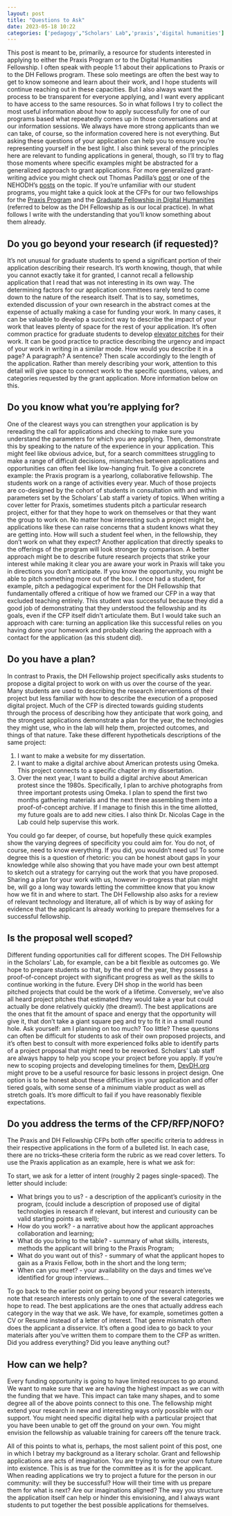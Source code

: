 ```yaml
---
layout: post
title: "Questions to Ask"
date: 2023-05-18 10:22
categories: ['pedagogy',"Scholars' Lab",'praxis','digital humanities']
---
```

This post is meant to be, primarily, a resource for students interested in applying to either the Praxis Program or to the Digital Humanities Fellowship. I often speak with people 1:1 about their applications to Praxis or to the DH Fellows program. These solo meetings are often the best way to get to know someone and learn about their work, and I hope students will continue reaching out in these capacities. But I also always want the process to be transparent for everyone applying, and I want every applicant to have access to the same resources. So in what follows I try to collect the most useful information about how to apply successfully for one of our programs based what repeatedly comes up in those conversations and at our information sessions. We always have more strong applicants than we can take, of course, so the information covered here is not everything. But asking these questions of your application can help you to ensure you’re representing yourself in the best light. I also think several of the principles here are relevant to funding applications in general, though, so I’ll try to flag those moments where specific examples might be abstracted for a generalized approach to grant applications. For more generalized grant-writing advice you might check out Thomas Padilla’s [post](https://tgpadillajr.medium.com/dont-sink-the-ship-grant-writing-101-a705dd8af783) or one of the NEHODH’s [posts](https://www.neh.gov/blog/how-write-successful-level-i-dhag-proposal) on the topic. If you’re unfamiliar with our student programs, you might take a quick look at the CFPs for our two fellowships for the [Praxis Program](https://scholarslab.lib.virginia.edu/praxis-program-fellowships/) and the [Graduate Fellowship in Digital Humanities](https://scholarslab.lib.virginia.edu/digital-humanities-fellows/) (referred to below as the DH Fellowship as is our local practice). In what follows I write with the understanding that you’ll know something about them already. 

## Do you go beyond your research (if requested)?

It’s not unusual for graduate students to spend a significant portion of their application describing their research. It’s worth knowing, though, that while you cannot exactly take it for granted, I cannot recall a fellowship application that I read that was not interesting in its own way. The determining factors for our application committees rarely tend to come down to the nature of the research itself. That is to say, sometimes, extended discussion of your own research in the abstract comes at the expense of actually making a case for funding your work. In many cases, it can be valuable to develop a succinct way to describe the impact of your work that leaves plenty of space for the rest of your application. It’s often common practice for graduate students to develop [elevator pitches](https://graduateschool.nd.edu/assets/76988/elevator_pitch_8_28_2012.pdf) for their work. It can be good practice to practice describing the urgency and impact of your work in writing in a similar mode. How would you describe it in a page? A paragraph? A sentence? Then scale accordingly to the length of the application. Rather than merely describing your work, attention to this detail will give space to connect work to the specific questions, values, and categories requested by the grant application. More information below on this. 

## Do you know what you’re applying for?

One of the clearest ways you can strengthen your application is by rereading the call for applications and checking to make sure you understand the parameters for which you are applying. Then, demonstrate this by speaking to the nature of the experience in your application. This might feel like obvious advice, but, for a search committees struggling to make a range of difficult decisions, mismatches between applications and opportunities can often feel like low-hanging fruit. To give a concrete example: the Praxis program is a yearlong, collaborative fellowship. The students work on a range of activities every year. Much of those projects are co-designed by the cohort of students in consultation with and within parameters set by the Scholars’ Lab staff a variety of topics. When writing a cover letter for Praxis, sometimes students pitch a particular research project, either for that they hope to work on themselves or that they want the group to work on. No matter how interesting such a project might be, applications like these can raise concerns that a student knows what they are getting into. How will such a student feel when, in the fellowship, they don’t work on what they expect? Another application that directly speaks to the offerings of the program will look stronger by comparison. A better approach might be to describe future research projects that strike your interest while making it clear you are aware your work in Praxis will take you in directions you don’t anticipate. If you know the opportunity, you might be able to pitch something more out of the box. I once had a student, for example, pitch a pedagogical experiment for the DH Fellowship that fundamentally offered a critique of how we framed our CFP in a way that excluded teaching entirely. This student was successful because they did a good job of demonstrating that they understood the fellowship and its goals, even if the CFP itself didn’t articulate them. But I would take such an approach with care: turning an application like this successful relies on you having done your homework and probably clearing the approach with a contact for the application (as this student did).   

## Do you have a plan?

In contrast to Praxis, the DH Fellowship project specifically asks students to propose a digital project to work on with us over the course of the year. Many students are used to describing the research interventions of their project but less familiar with how to describe the execution of a proposed digital project. Much of the CFP is directed towards guiding students through the process of describing how they anticipate that work going, and the strongest applications demonstrate a plan for the year, the technologies they might use, who in the lab will help them, projected outcomes, and things of that nature. Take these different hypotheticals descriptions of the same project:

1. I want to make a website for my dissertation.
2. I want to make a digital archive about American protests using Omeka. This project connects to a specific chapter in my dissertation.
3. Over the next year, I want to build a digital archive about American protest since the 1980s. Specifically, I plan to archive photographs from three important protests using Omeka. I plan to spend the first two months gathering materials and the next three assembling them into a proof-of-concept archive. If I manage to finish this in the time allotted, my future goals are to add new cities. I also think Dr. Nicolas Cage in the Lab could help supervise this work.  

You could go far deeper, of course, but hopefully these quick examples show the varying degrees of specificity you could aim for. You do not, of course, need to know everything. If you did, you wouldn’t need us! To some degree this is a question of rhetoric: you can be honest about gaps in your knowledge while also showing that you have made your own best attempt to sketch out a strategy for carrying out the work that you have proposed. Sharing a plan for your work with us, however in-progress that plan might be, will go a long way towards letting the committee know that you know how we fit in and where to start. The DH Fellowship also asks for a review of relevant technology and literature, all of which is by way of asking for evidence that the applicant Is already working to prepare themselves for a successful fellowship.

## Is the proposal well scoped?

Different funding opportunities call for different scopes. The DH Fellowship in the Scholars’ Lab, for example, can be a bit flexible as outcomes go. We hope to prepare students so that, by the end of the year, they possess a proof-of-concept project with significant progress as well as the skills to continue working in the future. Every DH shop in the world has been pitched projects that could be the work of a lifetime. Conversely, we’ve also all heard project pitches that estimated they would take a year but could actually be done relatively quickly (the dream!). The best applications are the ones that fit the amount of space and energy that the opportunity will give it, that don’t take a giant square peg and try to fit it in a small round hole. Ask yourself: am I planning on too much? Too little? These questions can often be difficult for students to ask of their own proposed projects, and it’s often best to consult with more experienced folks able to identify parts of a project proposal that might need to be reworked. Scholars’ Lab staff are always happy to help you scope your project before you apply. If you’re new to scoping projects and developing timelines for them, [DevDH.org](https://devdh.org/) might prove to be a useful resource for basic lessons in project design. One option is to be honest about these difficulties in your application and offer tiered goals, with some sense of a minimum viable product as well as stretch goals. It’s more difficult to fail if you have reasonably flexible expectations.

## Do you address the terms of the CFP/RFP/NOFO?

The Praxis and DH Fellowship CFPs both offer specific criteria to address in their respective applications in the form of a bulleted list. In each case, there are no tricks–these criteria form the rubric as we read cover letters. To use the Praxis application as an example, here is what we ask for:

To start, we ask for a letter of intent (roughly 2 pages single-spaced). The letter should include:

* What brings you to us? - a description of the applicant’s curiosity in the program, (could include a description of proposed use of digital technologies in research if relevant, but interest and curiousity can be valid starting points as well);
* How do you work? - a narrative about how the applicant approaches collaboration and learning;
* What do you bring to the table? - summary of what skills, interests, methods the applicant will bring to the Praxis Program;
* What do you want out of this? - summary of what the applicant hopes to gain as a Praxis Fellow, both in the short and the long term;
* When can you meet? - your availability on the days and times we’ve identified for group interviews…

To go back to the earlier point on going beyond your research interests, note that research interests only pertain to one of the several categories we hope to read. The best applications are the ones that actually address each category in the way that we ask. We have, for example, sometimes gotten a CV or Resumé instead of a letter of interest. That genre mismatch often does the applicant a disservice. It’s often a good idea to go back to your materials after you’ve written them to compare them to the CFP as written. Did you address everything? Did you leave anything out? 

## How can we help?

Every funding opportunity is going to have limited resources to go around. We want to make sure that we are having the highest impact as we can with the funding that we have. This impact can take many shapes, and to some degree all of the above points connect to this one. The fellowship might extend your research in new and interesting ways only possible with our support. You might need specific digital help with a particular project that you have been unable to get off the ground on your own. You might envision the fellowship as valuable training for careers off the tenure track. 

All of this points to what is, perhaps, the most salient point of this post, one in which I betray my background as a literary scholar. Grant and fellowship applications are acts of imagination. You are trying to write your own future into existence. This is as true for the committee as it is for the applicant. When reading applications we try to project a future for the person in our community: will they be successful? How will their time with us prepare them for what is next? Are our imaginations aligned? The way you structure the application itself can help or hinder this envisioning, and I always want students to put together the best possible applications for themselves. 
